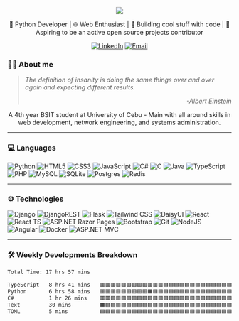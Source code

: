 <p align="center">
  <img src="https://capsule-render.vercel.app/api?type=waving&color=0:0366d6,50:28a745,100:6f42c1&height=300&text=Hi%20there!%20👋&desc=My%20name%20is%20Ram%20Railey%20Alin...&fontAlignY=40&fontSize=60&descSize=25" />
</p>

<div align="center">
  🐍 Python Developer | 🌐 Web Enthusiast | 🚀 Building cool stuff with code | 🌟 Aspiring to be an active open source projects contributor
  
  [![LinkedIn](https://custom-icon-badges.demolab.com/badge/LinkedIn-0A66C2?logo=linkedin-white&logoColor=fff)](https://www.linkedin.com/in/ram-railey-alin-b27778255)
  [![Email](https://img.shields.io/badge/Email-D14836?style=flat&logo=gmail&logoColor=white)](mailto:raileyalin@gmail.com)
</div>

### 🧑‍💻 About me
<blockquote><i>The definition of insanity is doing the same things over and over again and expecting different results.
  <p align="right">-Albert Einstein</p></i></blockquote>

<p align="center">    A 4th year BSIT student at University of Cebu - Main with all around skills in web development, network engineering, and systems administration.</p>

---

### 💻 Languages
![Python](https://img.shields.io/badge/Python-3776AB?style=for-the-badge&logo=python&logoColor=white)
![HTML5](https://img.shields.io/badge/HTML5-E34F26?style=for-the-badge&logo=html5&logoColor=white)
![CSS3](https://img.shields.io/badge/CSS3-1572B6?style=for-the-badge&logo=css3&logoColor=white)
![JavaScript](https://img.shields.io/badge/JavaScript-F7DF1E?style=for-the-badge&logo=javascript&logoColor=black)
![C#](https://custom-icon-badges.demolab.com/badge/-C%23-%23239120.svg?style=for-the-badge&logo=cshrp&logoColor=white)
![C](https://img.shields.io/badge/C-00599C?style=for-the-badge&logo=c&logoColor=white)
![Java](https://img.shields.io/badge/Java-ED8B00?style=for-the-badge&logo=openjdk&logoColor=white)
![TypeScript](https://img.shields.io/badge/TypeScript-3178C6?style=for-the-badge&logo=typescript&logoColor=fff)
![PHP](https://img.shields.io/badge/php-%23777BB4.svg?style=for-the-badge&logo=php&logoColor=white)
![MySQL](https://img.shields.io/badge/MySQL-4479A1?style=for-the-badge&logo=mysql&logoColor=fff)
![SQLite](https://img.shields.io/badge/SQLite-%2307405e.svg?style=for-the-badge&logo=sqlite&logoColor=white)
![Postgres](https://img.shields.io/badge/Postgres-%23316192.svg?style=for-the-badge&logo=postgresql&logoColor=white)
![Redis](https://img.shields.io/badge/redis-%23DD0031.svg?style=for-the-badge&logo=redis&logoColor=white)

---

### ⚙️ Technologies
![Django](https://img.shields.io/badge/Django-092E20?style=for-the-badge&logo=django&logoColor=white)
![DjangoREST](https://img.shields.io/badge/DJANGO-REST-ff1709?style=for-the-badge&logo=django&logoColor=white&color=ff1709&labelColor=gray)
![Flask](https://img.shields.io/badge/Flask-000000?style=for-the-badge&logo=flask&logoColor=white)
![Tailwind CSS](https://img.shields.io/badge/Tailwind_CSS-38B2AC?style=for-the-badge&logo=tailwind-css&logoColor=white)
![DaisyUI](https://img.shields.io/badge/DaisyUI-ffff00?style=for-the-badge&logo=daisyui&logoColor=yellow)
![React](https://img.shields.io/badge/React-20232A?style=for-the-badge&logo=react&logoColor=61DAFB)
![React TS](https://img.shields.io/badge/React%20typescript-007ACC?style=for-the-badge&logo=react&logoColor=white&color=007ACC )
![ASP.NET Razor Pages](https://img.shields.io/badge/ASP.NET_Razor_Pages-512BD4?style=for-the-badge&logo=.net&logoColor=white)
![Bootstrap](https://img.shields.io/badge/Bootstrap-7952B3?style=for-the-badge&logo=bootstrap&logoColor=white)
![Git](https://img.shields.io/badge/Git-F05032?style=for-the-badge&logo=git&logoColor=white)
![NodeJS](https://img.shields.io/badge/Node.js-6DA55F?style=for-the-badge&logo=node.js&logoColor=white)
![Angular](https://img.shields.io/badge/angular-%23DD0031.svg?style=for-the-badge&logo=angular&logoColor=white)
![Docker](https://img.shields.io/badge/docker-%230db7ed.svg?style=for-the-badge&logo=docker&logoColor=white)
![ASP.NET MVC](https://img.shields.io/badge/ASP.NET_MVC-512BD4?style=for-the-badge&logo=.net&logoColor=white)

---
### 🛠 Weekly Developments Breakdown
<!--START_SECTION:waka-->

```txt
Total Time: 17 hrs 57 mins

TypeScript   8 hrs 41 mins   🟥🟥🟥🟥🟥🟥🟥🟥🟥🟥🟥🟥🟦🟦🟦🟦🟦🟦🟦🟦🟦🟦🟦🟦🟦   48.39 %
Python       6 hrs 58 mins   🟥🟥🟥🟥🟥🟥🟥🟥🟥🟧🟦🟦🟦🟦🟦🟦🟦🟦🟦🟦🟦🟦🟦🟦🟦   38.88 %
C#           1 hr 26 mins    🟥🟥🟦🟦🟦🟦🟦🟦🟦🟦🟦🟦🟦🟦🟦🟦🟦🟦🟦🟦🟦🟦🟦🟦🟦   08.00 %
Text         30 mins         🟧🟦🟦🟦🟦🟦🟦🟦🟦🟦🟦🟦🟦🟦🟦🟦🟦🟦🟦🟦🟦🟦🟦🟦🟦   02.80 %
TOML         5 mins          🟦🟦🟦🟦🟦🟦🟦🟦🟦🟦🟦🟦🟦🟦🟦🟦🟦🟦🟦🟦🟦🟦🟦🟦🟦   00.49 %
```

<!--END_SECTION:waka-->

